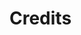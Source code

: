 
# Credits

<div class="scrolling-text">
   <b><span style="color:#7ECCB9;">Caroline Carlsson</span></b> 
  <b><span style="color:black;">Nelly Hayek</span></b> 
  <b><span style="color:#7ECCB9;">Alessandro Pierattini</span></b> 
  <b><span style="color:black;">Paola Fontana</span></b> 
  <b><span style="color:#7ECCB9;">Serena Meneghello</span></b> 
  <b><span style="color:black;">Paola Negro</span></b> 
  <b><span style="color:#7ECCB9;">Laura Rognone</span></b> 
  <b><span style="color:black;">Marina Castan</span></b> 
  <b><span style="color:#7ECCB9;">Laura Cleries</span></b> 
  <b><span style="color:black;">Cristina Gonzalez</span></b> 
  <b><span style="color:#7ECCB9;">Daniela Betancourth</span></b> 
  <b><span style="color:black;">Bruna Goveia</span></b> 
  <b><span style="color:#7ECCB9;">Marco Mossinkoff</span></b> 
  <b><span style="color:black;">Troy Nachtigall</span></b> 
  <b><span style="color:#7ECCB9;">Gwen Parry</span></b> 
  <b><span style="color:black;">Merunisha Moonilal</span></b> 
  <b><span style="color:#7ECCB9;">Guillem Camprodon-Pujol</span></b> 
  <b><span style="color:black;">Federica Ciccone</span></b> 
  <b><span style="color:#7ECCB9;">Petra Garajova</span></b> 
  <b><span style="color:black;">Anastasia Pistofidou</span></b> 
  <b><span style="color:#7ECCB9;">Marion Real</span></b> 
  <b><span style="color:black;">David García Uslé</span></b> 
  <b><span style="color:#7ECCB9;">Lidia Morcillo</span></b> 
  <b><span style="color:black;">Clara N Solé</span></b> 
  <b><span style="color:#7ECCB9;">Ellen Albers</span></b> 
  <b><span style="color:black;">Helen Milne</span></b> 
  <b><span style="color:#7ECCB9;">Anouk Van der El</span></b> 
  <b><span style="color:black;">Giulia Francioni</span></b> 
  <b><span style="color:#7ECCB9;">Alberto Giachetti</span></b> 
  <b><span style="color:black;">Enrico Venturini Degli Esposti</span></b> 
  <b><span style="color:#7ECCB9;">Ingrid Grankvist</span></b> 
  <b><span style="color:black;">Henrik Grönberg</span></b> 
  <b><span style="color:#7ECCB9;">Margareta Jonsö</span></b> 
  <b><span style="color:black;">Christian Lundell</span></b> 
  <b><span style="color:#7ECCB9;">Kerstin Syrén</span></b> 
  <b><span style="color:black;">Alice Grahn</span></b> 
  <b><span style="color:#7ECCB9;">Oscar Tomico</span></b> 
  <b><span style="color:black;">Ineke Siersema</span></b> 
  <b><span style="color:#7ECCB9;">Bambo Adebiyi</span></b> 
  <b><span style="color:black;">Subhashree Choudhury</span></b> 
  <b><span style="color:#7ECCB9;">Natsuki Hibi</span></b> 
  <b><span style="color:black;">Dilara Tuzcuoğlu</span></b> 
  <b><span style="color:#7ECCB9;">Gaspard Bos</span></b> 
  <b><span style="color:black;">Arianna Calcaterra</span></b> 
  <b><span style="color:#7ECCB9;">Alphonce Auren</span></b> 
  <b><span style="color:black;">Ayodeji Osoba</span></b> 
  <b><span style="color:#7ECCB9;">Vedaste Niyonsaba</span></b> 
  <b><span style="color:black;">Pegah Eslamieh</span></b> 
  <b><span style="color:#7ECCB9;">Sahar Shirazi</span></b> 
  <b><span style="color:black;">Bruna Goveia da Rocha</span></b> 
  <b><span style="color:#7ECCB9;">Tejaswini Nagesh</span></b> 
  <b><span style="color:black;">Afsaneh Alamdar</span></b> 
  <b><span style="color:#7ECCB9;">Abdul Mubarik Sumani</span></b> 
  <b><span style="color:black;">Patience Musemakweri</span></b> 
  <b><span style="color:#7ECCB9;">Francesco Sollitto</span></b> 
  <b><span style="color:black;">Ellis Droog</span></b> 

</div>

<style>
.scrolling-text {
    white-space: nowrap;
    overflow: hidden;
    display: block;
    width: 100%;
}

.scrolling-text span {
    display: inline-block;
    padding-left: 100%;
       justify-content: center; /* Center the text initially */
    animation: scroll-left 100s linear infinite;
   
}

@keyframes scroll-left {
    from { transform: translateX(100%); }
    to { transform: translateX(-100%); }
}
</style>

